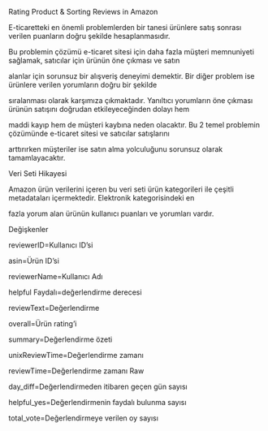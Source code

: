 
Rating Product & Sorting Reviews in Amazon

E-ticaretteki en önemli problemlerden bir tanesi ürünlere satış sonrası verilen puanların doğru şekilde hesaplanmasıdır.

Bu problemin çözümü e-ticaret sitesi için daha fazla müşteri memnuniyeti sağlamak, satıcılar için ürünün öne çıkması ve satın

alanlar için sorunsuz bir alışveriş deneyimi demektir. Bir diğer problem ise ürünlere verilen yorumların doğru bir şekilde

sıralanması olarak karşımıza çıkmaktadır. Yanıltıcı yorumların öne çıkması ürünün satışını doğrudan etkileyeceğinden dolayı hem

maddi kayıp hem de müşteri kaybına neden olacaktır. Bu 2 temel problemin çözümünde e-ticaret sitesi ve satıcılar satışlarını

arttırırken müşteriler ise satın alma yolculuğunu sorunsuz olarak tamamlayacaktır.

Veri Seti Hikayesi

Amazon ürün verilerini içeren bu veri seti ürün kategorileri ile çeşitli metadataları içermektedir. Elektronik kategorisindeki en 

fazla yorum alan ürünün kullanıcı puanları ve yorumları vardır.

Değişkenler

reviewerID=Kullanıcı ID’si

asin=Ürün ID’si

reviewerName=Kullanıcı Adı

helpful Faydalı=değerlendirme derecesi

reviewText=Değerlendirme

overall=Ürün rating’i

summary=Değerlendirme özeti

unixReviewTime=Değerlendirme zamanı

reviewTime=Değerlendirme zamanı Raw

day_diff=Değerlendirmeden itibaren geçen gün sayısı

helpful_yes=Değerlendirmenin faydalı bulunma sayısı

total_vote=Değerlendirmeye verilen oy sayısı
